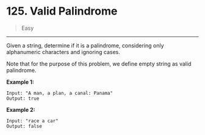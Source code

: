 # 125. Valid Palindrome

> Easy

------

Given a string, determine if it is a palindrome, considering only alphanumeric characters and ignoring cases.

Note that for the purpose of this problem, we define empty string as valid palindrome.

**Example 1:**

```
Input: "A man, a plan, a canal: Panama"
Output: true
```

**Example 2:**

```
Input: "race a car"
Output: false
```